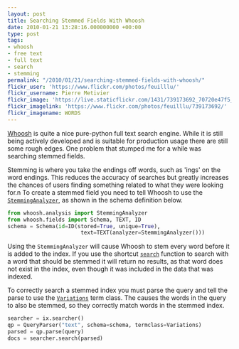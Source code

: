 ```yaml
---
layout: post
title: Searching Stemmed Fields With Whoosh
date: 2010-01-21 13:28:16.000000000 +00:00
type: post
tags:
- whoosh
- free text
- full text
- search
- stemming
permalink: "/2010/01/21/searching-stemmed-fields-with-whoosh/"
flickr_user: 'https://www.flickr.com/photos/feuilllu/'
flickr_username: Pierre Metivier
flickr_image: 'https://live.staticflickr.com/1431/739173692_70720e47f5_w.jpg'
flickr_imagelink: 'https://www.flickr.com/photos/feuilllu/739173692/'
flickr_imagename: WORDS
---
```

[Whoosh](http://whoosh.ca/) is quite a nice pure-python full text search engine. While it is still being
actively developed and is suitable for production usage there are still some rough edges. One problem that
stumped me for a while was searching stemmed fields.

Stemming is where you take the endings off words, such as 'ings' on the word endings. This reduces the
accuracy of searches but greatly increases the chances of users finding something related to what they were
looking for.n To create a stemmed field you need to tell Whoosh to use the
[`StemmingAnalyzer`](http://packages.python.org/Whoosh/api/analysis.html#whoosh.analysis.StemmingAnalyzer), as
shown in the schema definition below.

```python
from whoosh.analysis import StemmingAnalyzer
from whoosh.fields import Schema, TEXT, ID
schema = Schema(id=ID(stored=True, unique=True),
                       text=TEXT(analyzer=StemmingAnalyzer()))
```

Using the `StemmingAnalyzer` will cause Whoosh to stem every word before it is added to the index. If you use
the shortcut [`search`](http://packages.python.org/Whoosh/api/searching.html#whoosh.searching.Searcher.search)
function to search with a word that should be stemmed it will return no results, as that word does not exist
in the index, even though it was included in the data that was indexed.

To correctly search a stemmed index you must parse the query and tell the parse to use the
[`Variations`](http://packages.python.org/Whoosh/api/query.html#whoosh.query.Variations) term class. The
causes the words in the query to also be stemmed, so they correctly match words in the stemmed index.

```python
searcher = ix.searcher()
qp = QueryParser("text", schema=schema, termclass=Variations)
parsed = qp.parse(query)
docs = searcher.search(parsed)
```
